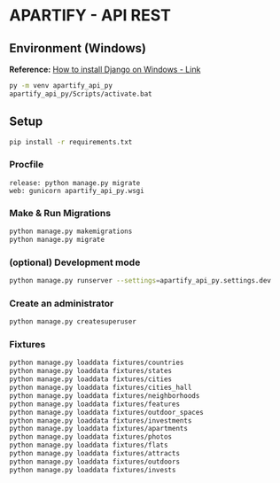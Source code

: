 # APARTIFY - API REST

## Environment (Windows)

**Reference:** [How to install Django on Windows - Link](https://docs.djangoproject.com/en/3.2/howto/windows/)

```bash
py -m venv apartify_api_py
apartify_api_py/Scripts/activate.bat
```


## Setup

```bash
pip install -r requirements.txt
```

### Procfile

```
release: python manage.py migrate
web: gunicorn apartify_api_py.wsgi
```

### Make & Run Migrations

```bash
python manage.py makemigrations
python manage.py migrate
```


### (optional) Development mode

```bash
python manage.py runserver --settings=apartify_api_py.settings.dev
```

### Create an administrator

```bash
python manage.py createsuperuser
```

### Fixtures

```bash
python manage.py loaddata fixtures/countries
python manage.py loaddata fixtures/states
python manage.py loaddata fixtures/cities
python manage.py loaddata fixtures/cities_hall
python manage.py loaddata fixtures/neighborhoods
python manage.py loaddata fixtures/features
python manage.py loaddata fixtures/outdoor_spaces
python manage.py loaddata fixtures/investments
python manage.py loaddata fixtures/apartments
python manage.py loaddata fixtures/photos
python manage.py loaddata fixtures/flats
python manage.py loaddata fixtures/attracts
python manage.py loaddata fixtures/outdoors
python manage.py loaddata fixtures/invests
```